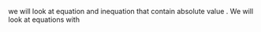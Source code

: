 we will  look at equation  and   inequation  that  contain absolute value .  We  will  look  at equations  with  